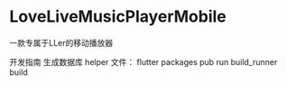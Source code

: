 # LoveLiveMusicPlayerMobile
一款专属于LLer的移动播放器

开发指南
    生成数据库 helper 文件：
    flutter packages pub run build_runner build
    
